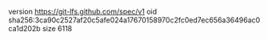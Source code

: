 version https://git-lfs.github.com/spec/v1
oid sha256:3ca90c2527af20c5afe024a17670158970c2fc0ed7ec656a36496ac0ca1d202b
size 6118
